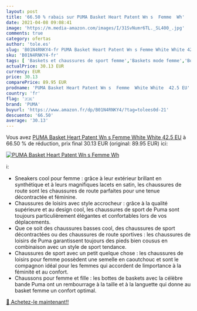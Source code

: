 ```yaml
---
layout: post
title: '66.50 % rabais sur PUMA Basket Heart Patent Wn s  Femme  Wh'
date: 2021-04-08 09:08:41
image: 'https://m.media-amazon.com/images/I/31SvNumr6TL._SL400_.jpg'
comments: true
category: ofertas
author: 'tole.es'
slug: 'B01N4RNKY4-fr PUMA Basket Heart Patent Wn s Femme White White 42.5 EU'
sku: 'B01N4RNKY4-fr'
tags: [ 'Baskets et chaussures de sport femme','Baskets mode femme','Boutiques','Chaussures','Chaussures et Sacs','Chaussures femme','Custom Stores','puma', ]
actualPrice: 30.13 EUR
currency: EUR
price: 30.13
comparePrice: 89.95 EUR
prodname: 'PUMA Basket Heart Patent Wn s  Femme  White White  42.5 EU'
country: 'fr'
flag: '🇫🇷'
brand: 'PUMA'
buyurl: 'https://www.amazon.fr/dp/B01N4RNKY4/?tag=tolees0d-21'
descuento: '66.50'
average: '30.13'
---
```


Vous avez [PUMA Basket Heart Patent Wn s  Femme  White White  42.5 EU](https://www.amazon.fr/dp/B01N4RNKY4/?tag=tolees0d-21)  à  66.50 % de réduction, prix final  30.13 EUR (original: 89.95 EUR) ici:

[![PUMA Basket Heart Patent Wn s  Femme  Wh](https://m.media-amazon.com/images/I/31SvNumr6TL._SL400_.jpg)](https://www.amazon.fr/dp/B01N4RNKY4/?tag=tolees0d-21)

ℹ️:

- Sneakers cool pour femme : grâce à leur extérieur brillant en synthétique et à leurs magnifiques lacets en satin, les chaussures de route sont les chaussures de route parfaites pour une tenue décontractée et féminine.
- Chaussures de loisirs avec style accrocheur : grâce à la qualité supérieure et au design cool, les chaussures de sport de Puma sont toujours particulièrement élégantes et confortables lors de vos déplacements.
- Que ce soit des chaussures basses cool, des chaussures de sport décontractées ou des chaussures de route sportives : les chaussures de loisirs de Puma garantissent toujours des pieds bien cousus en combinaison avec un style de sport tendance.
- Chaussures de sport avec un petit quelque chose : les chaussures de loisirs pour femme possèdent une semelle en caoutchouc et sont le compagnon idéal pour les femmes qui accordent de limportance à la féminité et au confort.
- Chaussons pour femme et fille : les bottes de baskets avec la célèbre bande Puma ont un rembourrage à la taille et à la languette qui donne au basket femme un confort optimal.

[🛒 Achetez-le maintenant!!](https://www.amazon.fr/dp/B01N4RNKY4/?tag=tolees0d-21)
